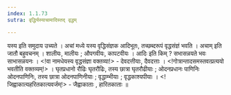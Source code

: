```yaml
---
index: 1.1.73
sutra: वृद्धिर्यस्याचामादिस्तद् वृद्धम्

---
```

यस्य इति समुदाय उच्यते । अचां मध्ये यस्य वृद्धिसंज्ञक आदिभूतः, तच्छब्दरूपं वृद्धसंज्ञं भवति । अचाम् इति जातौ बहुवचनम् । शालीयः, मालीयः ; औपगवीयः, कापटवीयः । आदिः इति किम् ? सभासन्नयते भवः साभासन्नयनः । <!वा नामधेयस्य वृद्धसंज्ञा वक्तव्या!> - देवदत्तीयाः,  दैवदत्ताः । <!गोत्रान्तादसमस्तवत्प्रत्ययो  भवतीति वक्तव्यम्!> । घृतप्रधानो रौढिः घृतरौढिः, तस्य छात्रा घृतरौढीयाः ; ओदनप्रधानः पाणिनिः ओदनपाणिनिः,  तस्य छात्रा ओदनपाणिनीयाः ;  वृद्धाम्भीयाः ; वृद्धकाश्यपीयाः । <!जिह्वाकात्यहरितकात्यवर्जम्!> -  जैह्वाकाताः , हारितकाताः ॥